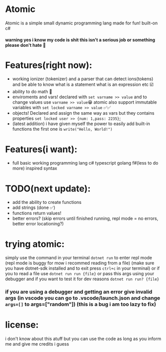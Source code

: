 # Atomic
Atomic is a simple small dynamic programming lang made for fun! built-on c#
#### warning yes i know my code is shit this isn't a serious job or something please don't hate 🥳

# Features(right now):
- working ionizer (tokenizer) and a parser that can detect ions(tokens) and be able to know what is a statement what is an expression etc ☑️
- ability to do math 💯
- enviroments and vars! declared with ```set varname >> value``` and to change values use ```varname >> value```😁
atomic also support immutable variables with ```set locked varname >> value``` ✅✅
- objects! Declared and assign the same way as vars but they contains properties ```set locked user >> {num: 1,pass: 2235}```;
- (latest addition) i have given myself the power to easily add built-in functions the first one is ```write("Hello, World!")```

# Features(i want):
- full basic working programming lang c# typescript golang f#(less to do more) inspired syntax
# TODO(next update):
- add the ability to create functions
- add strings (done ✅)
- functions return values!
- better errors? (skip errors until finished running, repl mode = no errors, better error locationing?)
# trying atomic:
simply use the command in your terminal ```dotnet run``` to enter repl mode (repl mode is buggy for mow i recommed reading from a file)
(make sure you have dotnet-sdk installed and to exit press ```ctrl+c``` in your terminal)
or if you to read a file use ```dotnet run run {file}``` or pass this args using your debugger
and if you want to test it for dev reasons ```dotnet run run? {file}``` 
### if you are using a debugger and getting an error give invalid args (in vscode you can go to .vscode/launch.json and change ```args=[]``` to args=["random"]) (this is a bug i am too lazy to fix)

# license:

i don't know about this atuff but you can use the code as long as you inform me and give me credits i guess
